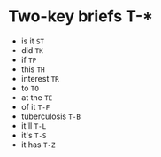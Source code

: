 # Two-key briefs T-*

* is it `ST`
* did `TK`
* if `TP`
* this `TH`
* interest `TR`
* to `TO`
* at the `TE`
* of it `T-F`
* tuberculosis `T-B`
* it'll `T-L`
* it's `T-S`
* it has `T-Z`
